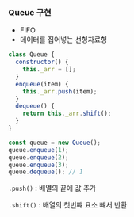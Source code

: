 ### Queue 구현

- FIFO
- 데이터를 집어넣는 선형자료형

```jsx
class Queue {
  constructor() {
    this._arr = [];
  }
  enqueue(item) {
    this._arr.push(item);
  }
  dequeue() {
    return this._arr.shift();
  }
}

const queue = new Queue();
queue.enqueue(1);
queue.enqueue(2);
queue.enqueue(3);
queue.dequeue(); // 1
```

`.push()` : 배열의 끝에 값 추가

`.shift()` : 배열의 첫번쨰 요소 뺴서 반환
